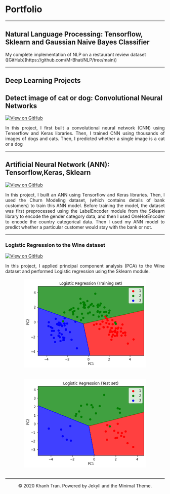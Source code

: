 # Portfolio
---
## Natural Language Processing: Tensorflow, Sklearn and Gaussian Naive Bayes Classifier

<div style="text-align: justify">
My complete implementation of NLP on a restaurant review dataset
</div>
([GitHub](https://github.com/M-Bhat/NLP/tree/main))


---

## Deep Learning Projects
## Detect image of cat or dog: Convolutional Neural Networks 
[![View on GitHub](https://img.shields.io/badge/GitHub-View_on_GitHub-blue?logo=GitHub)](https://github.com/M-Bhat/Deep-Learning/tree/master)

<div style="text-align: justify">In this project, I first built a convolutional neural network (CNN) using Tenserflow and Keras libraries. Then, I trained CNN using thousands of images of dogs and cats. Then, I predicted whether a single image is a cat or a dog</div>

---
## Artificial Neural Network (ANN): Tensorflow,Keras, Sklearn
[![View on GitHub](https://img.shields.io/badge/GitHub-View_on_GitHub-blue?logo=GitHub)](https://github.com/M-Bhat/Deep-Learning/tree/master)
<div style="text-align: justify">In this project, I built an ANN using Tensorflow and Keras libraries. Then, I used the Churn Modeling dataset, (which contains details of bank customers) to train this ANN model. Before training the model, the dataset was first preprocessed using the LabelEncoder module from the Sklearn library to encode the gender category data, and then I used OneHotEncoder to encode the country categorical data. Then I used my ANN model to predict whether a particular customer would stay with the bank or not.</div>

---
### Logistic Regression to the Wine dataset


[![View on GitHub](https://img.shields.io/badge/GitHub-View_on_GitHub-blue?logo=GitHub)](https://github.com/M-Bhat/Regression/tree/main)

<div style="text-align: justify">In this project, I applied principal component analysis (PCA) to the Wine dataset and performed Logistic regression using the Sklearn module.</div>
<br>
<center><img src="images/PCA_0.png"/></center>
<br>
<br>
<center><img src="images/PCA.png"/></center>
<br>



---
<center>© 2020 Khanh Tran. Powered by Jekyll and the Minimal Theme.</center>
